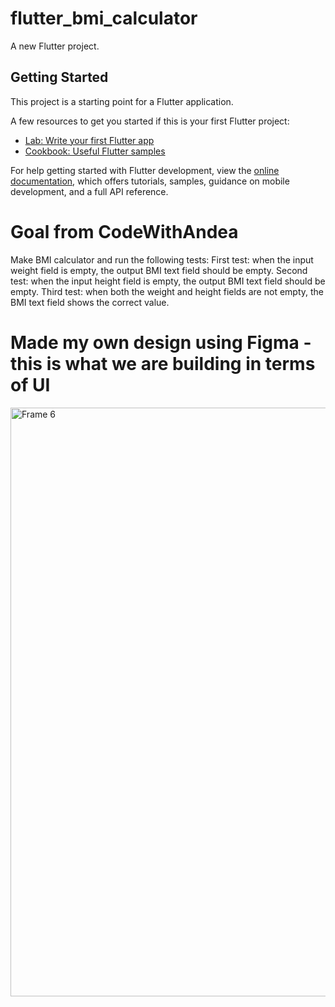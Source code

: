 # flutter_bmi_calculator

A new Flutter project.

## Getting Started

This project is a starting point for a Flutter application.

A few resources to get you started if this is your first Flutter project:

- [Lab: Write your first Flutter app](https://docs.flutter.dev/get-started/codelab)
- [Cookbook: Useful Flutter samples](https://docs.flutter.dev/cookbook)

For help getting started with Flutter development, view the
[online documentation](https://docs.flutter.dev/), which offers tutorials,
samples, guidance on mobile development, and a full API reference.

# Goal from CodeWithAndea
Make BMI calculator and run the following tests:
First test: when the input weight field is empty, the output BMI text field should be empty.
Second test: when the input height field is empty, the output BMI text field should be empty.
Third test: when both the weight and height fields are not empty, the BMI text field shows the correct value.

# Made my own design using Figma - this is what we are building in terms of UI
<img width="1330" height="942" alt="Frame 6" src="https://github.com/user-attachments/assets/eae3bae2-cdff-4371-ba1b-d41343d40b09" />
